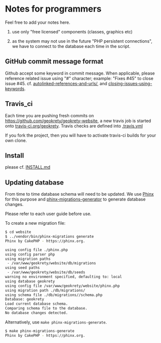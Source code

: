 # Notes for programmers

Feel free to add your notes here.


1) use only "free licensed" components (classes, graphics etc)

2) as the system may not use in the future "PHP persistent connections", we have to connect to the database each time in the script.


## GitHub commit message format

Github accept some keyword in commit message. When applicable, please reference related issue using "#" character; example: "Fixes #45" to close issue #45.
cf. [autolinked-references-and-urls/](https://help.github.com/articles/autolinked-references-and-urls/), and [closing-issues-using-keywords](https://help.github.com/articles/closing-issues-using-keywords/).

## Travis_ci

Each time you are pushing fresh commits on https://github.com/geokrety/geokrety-website, a new travis job is started onto [travis-ci.org/geokrety](https://travis-ci.org/geokrety/geokrety-website/).
Travis checks are defined into [.travis.yml](website/.travis.yml)

If you fork the project, then you will have to activate travis-ci builds for your own clone.


## Install

please cf. [INSTALL.md](INSTALL.md)

## Updating database

From time to time database schema will need to be updated. We use [Phinx](https://phinx.org/)
for this purpose and [phinx-migrations-generator](https://odan.github.io/phinx-migrations-generator/)
to generate database changes.

Please refer to each user guide before use.

To create a new migration file:
```bash
$ cd website
$ ../vendor/bin/phinx-migrations generate
Phinx by CakePHP - https://phinx.org.

using config file ./phinx.php
using config parser php
using migration paths
 - /var/www/geokrety/website/db/migrations
using seed paths
 - /var/www/geokrety/website/db/seeds
warning no environment specified, defaulting to: local
using database geokrety
using config file /var/www/geokrety/website/phinx.php
using migration path ./db/migrations/
using schema file ./db/migrations//schema.php
Database: geokrety
Load current database schema.
Comparing schema file to the database.
No database changes detected.
```
 Alternatively, use `make phinx-migrations-generate`.
```bash
$ make phinx-migrations-generate
Phinx by CakePHP - https://phinx.org.
```

